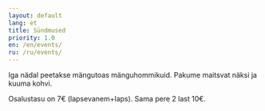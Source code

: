 ```yaml
---
layout: default
lang: et
title: Sündmused
priority: 1.0
en: /en/events/
ru: /ru/events/
---
```


Iga nädal peetakse mängutoas mänguhommikuid. Pakume maitsvat näksi ja kuuma kohvi. 

Osalustasu on 7€ (lapsevanem+laps). Sama pere 2 last 10€.

